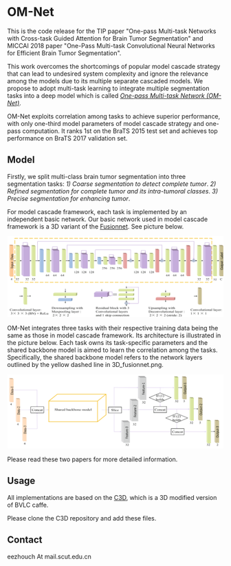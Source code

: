 # OM-Net

This is the code release for the TIP paper "One-pass Multi-task Networks with Cross-task Guided Attention for Brain Tumor Segmentation" and MICCAI 2018 paper "One-Pass Multi-task Convolutional Neural Networks for Efficient Brain Tumor Segmentation".


This work overcomes the shortcomings of popular model cascade strategy that can lead to undesired system complexity and ignore the relevance among the models due to its multiple separate cascaded models. We propose to adopt multi-task learning to integrate multiple segmentation tasks into a deep model which is called [*One-pass Multi-task Network (OM-Net)*](https://doi.org/10.1007/978-3-030-00931-1_73).

OM-Net exploits correlation among tasks to achieve superior performance, with only one-third model parameters of model cascade strategy and one-pass computation. It ranks 1st on the BraTS 2015 test set and achieves top performance on BraTS 2017 validation set.


## Model

Firstly, we split multi-class brain tumor segmentation into three segmentation tasks: *1) Coarse segmentation to detect complete tumor*. *2) Refined segmentation for complete tumor and its intra-tumoral classes*. *3) Precise segmentation for enhancing tumor*.


For model cascade framework, each task is implemented by an independent basic network. Our basic network used in model cascade framework is a 3D variant of the [Fusionnet](https://arxiv.org/abs/1612.05360). See picture below. 

![img/3D_fusionnet.png](img/3D_fusionnet.png)


OM-Net integrates three tasks with their respective training data being the same as those in model cascade framework. Its architecture is illustrated in the picture below. Each task owns its task-specific parameters and the shared backbone model is aimed to learn the correlation among the tasks. Specifically, the shared backbone model refers to the network layers outlined by the yellow dashed line in 3D_fusionnet.png.

![img/om-net-architecture.png](img/om-net-architecture.png)


Please read these two papers for more detailed information.


## Usage

All implementations are based on the [C3D](https://github.com/facebook/C3D), which is a 3D modified version of BVLC caffe.

Please clone the C3D repository and add these files.




## Contact

eezhouch At mail.scut.edu.cn







